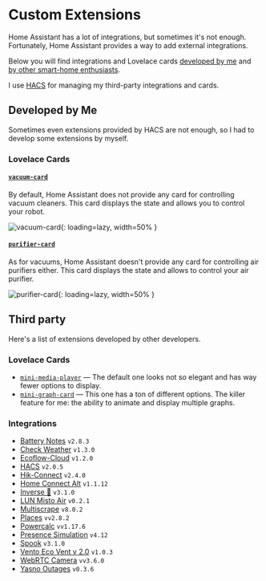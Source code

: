 # Custom Extensions

Home Assistant has a lot of integrations, but sometimes it's not enough. Fortunately, Home Assistant provides a way to add external integrations.

Below you will find integrations and Lovelace cards [developed by me](#developed-by-me) and [by other smart-home enthusiasts](#third-party).

I use [HACS](//hacs.xyz) for managing my third-party integrations and cards.

## Developed by Me

Sometimes even extensions provided by HACS are not enough, so I had to develop some extensions by myself.

### Lovelace Cards

#### [`vacuum-card`](https://github.com/denysdovhan/vacuum-card)

By default, Home Assistant does not provide any card for controlling vacuum cleaners. This card displays the state and allows you to control your robot.

![vacuum-card](https://user-images.githubusercontent.com/3459374/81119202-fa60b500-8f32-11ea-9b23-325efa93d7ab.gif){: loading=lazy, width=50% }

#### [`purifier-card`](https://github.com/denysdovhan/purifier-card)

As for vacuums, Home Assistant doesn't provide any card for controlling air purifiers either. This card displays the state and allows to control your air purifier.

![purifier-card](https://user-images.githubusercontent.com/3459374/94728037-48ee7000-0368-11eb-8637-c8bbc5ffaf99.gif){: loading=lazy, width=50% }

## Third party

Here's a list of extensions developed by other developers.

### Lovelace Cards

- [`mini-media-player`](https://github.com/kalkih/mini-media-player) — The default one looks not so elegant and has way fewer options to display.
- [`mini-graph-card`](https://github.com/kalkih/mini-graph-card) — This one has a ton of different options. The killer feature for me: the ability to animate and display multiple graphs.

### Integrations

<!-- start-custom-components -->

- [Battery Notes](https://andrew-codechimp.github.io/HA-Battery-Notes/) `v2.8.3`
- [Check Weather](https://github.com/denysdovhan/ha-check-weather) `v1.3.0`
- [Ecoflow-Cloud](https://github.com/tolwi/hassio-ecoflow-cloud) `v1.2.0`
- [HACS](https://hacs.xyz/docs/use/) `v2.0.5`
- [Hik-Connect](https://github.com/tomasbedrich/home-assistant-hikconnect) `v2.4.0`
- [Home Connect Alt](https://github.com/ekutner/home-connect-hass) `v1.1.12`
- [Inverse 👻](https://spook.boo) `v3.1.0`
- [LUN Misto Air](https://github.com/denysdovhan/ha-lun-misto-air) `v0.2.1`
- [Multiscrape](https://github.com/danieldotnl/ha-multiscrape) `v8.0.2`
- [Places](https://github.com/custom-components/places) `vv2.8.2`
- [Powercalc](https://docs.powercalc.nl) `vv1.17.6`
- [Presence Simulation](https://github.com/slashback100/presence_simulation) `v4.12`
- [Spook](https://spook.boo) `v3.1.0`
- [Vento Eco Vent v 2.0](https://www.home-assistant.io/integrations/ecovent_v2) `v1.0.3`
- [WebRTC Camera](https://github.com/AlexxIT/WebRTC) `vv3.6.0`
- [Yasno Outages](https://github.com/denysdovhan/ha-yasno-outages) `v0.3.6`
<!-- end-custom-components -->
